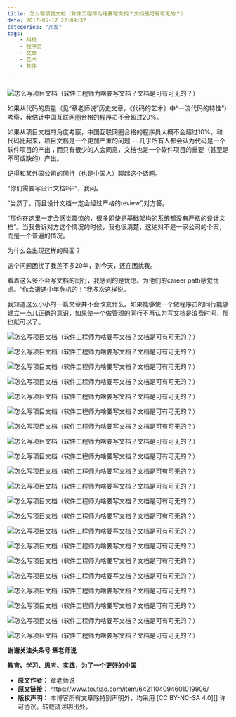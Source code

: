 ```yaml
---
title: 怎么写项目文档（软件工程师为啥要写文档？文档是可有可无的？）
date: 2017-05-17 22:09:37
categories: "开发"
tags:
	- 科技
	- 程序员
	- 文章
	- 艺术
	- 软件

---
```


![怎么写项目文档（软件工程师为啥要写文档？文档是可有可无的？）][6NYE-NVIB-YZV3.jpg]

如果从代码的质量（见“章老师说”历史文章，《代码的艺术》中“一流代码的特性”）考察，我估计中国互联网圈合格的程序员不会超过20%。

如果从项目文档的角度考察，中国互联网圈合格的程序员大概不会超过10%。和代码比起来，项目文档是一个更加严重的问题 -- 几乎所有人都会认为代码是一个软件项目的产出；而只有很少的人会同意，文档也是一个软件项目的重要（甚至是不可或缺的）产出。

记得和某外国公司的同行（也是中国人）聊起这个话题。

“你们需要写设计文档吗?”，我问。

“当然了，而且设计文档一定会经过严格的review”,对方答。

“那你在这里一定会感觉震惊的，很多即使是基础架构的系统都没有严格的设计文档”。当我告诉对方这个情况的时候，我也很清楚，这绝对不是一家公司的个案，而是一个普遍的情况。

为什么会出现这样的局面？

这个问题困扰了我差不多20年，到今天，还在困扰我。

看着这么多不会写文档的同行，我感到的是忧虑。为他们的career path感觉忧虑。“你会遭遇中年危机的！”我多次这样说。

我知道这么小小的一篇文章并不会改变什么。如果能够使一个做程序员的同行能够建立一点儿正确的意识，如果使一个做管理的同行不再认为写文档是浪费时间，那也就可以了。

![怎么写项目文档（软件工程师为啥要写文档？文档是可有可无的？）][YZFU-QYAA-EFEN.jpg]

![怎么写项目文档（软件工程师为啥要写文档？文档是可有可无的？）][AZY2-ENQR-EARY.jpg]

![怎么写项目文档（软件工程师为啥要写文档？文档是可有可无的？）][UU67-FAMR-EB73.jpg]

![怎么写项目文档（软件工程师为啥要写文档？文档是可有可无的？）][BFRY-ZBQI-ABMY.jpg]

![怎么写项目文档（软件工程师为啥要写文档？文档是可有可无的？）][U7FJ-UJVN-MZUE.jpg]

![怎么写项目文档（软件工程师为啥要写文档？文档是可有可无的？）][EFI7-FBI3-EUJV.jpg]

![怎么写项目文档（软件工程师为啥要写文档？文档是可有可无的？）][IYJA-EQUY-NAUV.jpg]

![怎么写项目文档（软件工程师为啥要写文档？文档是可有可无的？）][RERJ-Z2QA-ZARV.jpg]

![怎么写项目文档（软件工程师为啥要写文档？文档是可有可无的？）][EMFJ-3MUI-QVRR.jpg]

![怎么写项目文档（软件工程师为啥要写文档？文档是可有可无的？）][MMEN-BV7N-J6FY.jpg]

![怎么写项目文档（软件工程师为啥要写文档？文档是可有可无的？）][JNFJ-II6F-EJ6V.jpg]

![怎么写项目文档（软件工程师为啥要写文档？文档是可有可无的？）][EFAJ-F3NE-M6BJ.jpg]

![怎么写项目文档（软件工程师为啥要写文档？文档是可有可无的？）][AAU2-UAZJ-URYV.jpg]

![怎么写项目文档（软件工程师为啥要写文档？文档是可有可无的？）][QIMV-7VZR-YZ6J.jpg]

![怎么写项目文档（软件工程师为啥要写文档？文档是可有可无的？）][NQIA-6VFR-NJVB.jpg]

![怎么写项目文档（软件工程师为啥要写文档？文档是可有可无的？）][ZMYY-ZBBB-NA6Z.jpg]

![怎么写项目文档（软件工程师为啥要写文档？文档是可有可无的？）][AJQY-EQRZ-NBBJ.jpg]

![怎么写项目文档（软件工程师为啥要写文档？文档是可有可无的？）][BNBR-IBUM-AJVE.jpg]

![怎么写项目文档（软件工程师为啥要写文档？文档是可有可无的？）][NEUQ-JIJJ-QREJ.jpg]

![怎么写项目文档（软件工程师为啥要写文档？文档是可有可无的？）][MMUQ-NIZZ-FYM2.jpg]

![怎么写项目文档（软件工程师为啥要写文档？文档是可有可无的？）][IJ6R-FERU-UYUR.jpg]

**谢谢关注头条号 章老师说**

**教育、学习、思考、实践，为了一个更好的中国**


[6NYE-NVIB-YZV3.jpg]: static/resources/crawler/6NYE-NVIB-YZV3.jpg
[YZFU-QYAA-EFEN.jpg]: static/resources/crawler/YZFU-QYAA-EFEN.jpg
[AZY2-ENQR-EARY.jpg]: static/resources/crawler/AZY2-ENQR-EARY.jpg
[UU67-FAMR-EB73.jpg]: static/resources/crawler/UU67-FAMR-EB73.jpg
[BFRY-ZBQI-ABMY.jpg]: static/resources/crawler/BFRY-ZBQI-ABMY.jpg
[U7FJ-UJVN-MZUE.jpg]: static/resources/crawler/U7FJ-UJVN-MZUE.jpg
[EFI7-FBI3-EUJV.jpg]: static/resources/crawler/EFI7-FBI3-EUJV.jpg
[IYJA-EQUY-NAUV.jpg]: static/resources/crawler/IYJA-EQUY-NAUV.jpg
[RERJ-Z2QA-ZARV.jpg]: static/resources/crawler/RERJ-Z2QA-ZARV.jpg
[EMFJ-3MUI-QVRR.jpg]: static/resources/crawler/EMFJ-3MUI-QVRR.jpg
[MMEN-BV7N-J6FY.jpg]: static/resources/crawler/MMEN-BV7N-J6FY.jpg
[JNFJ-II6F-EJ6V.jpg]: static/resources/crawler/JNFJ-II6F-EJ6V.jpg
[EFAJ-F3NE-M6BJ.jpg]: static/resources/crawler/EFAJ-F3NE-M6BJ.jpg
[AAU2-UAZJ-URYV.jpg]: static/resources/crawler/AAU2-UAZJ-URYV.jpg
[QIMV-7VZR-YZ6J.jpg]: static/resources/crawler/QIMV-7VZR-YZ6J.jpg
[NQIA-6VFR-NJVB.jpg]: static/resources/crawler/NQIA-6VFR-NJVB.jpg
[ZMYY-ZBBB-NA6Z.jpg]: static/resources/crawler/ZMYY-ZBBB-NA6Z.jpg
[AJQY-EQRZ-NBBJ.jpg]: static/resources/crawler/AJQY-EQRZ-NBBJ.jpg
[BNBR-IBUM-AJVE.jpg]: static/resources/crawler/BNBR-IBUM-AJVE.jpg
[NEUQ-JIJJ-QREJ.jpg]: static/resources/crawler/NEUQ-JIJJ-QREJ.jpg
[MMUQ-NIZZ-FYM2.jpg]: static/resources/crawler/MMUQ-NIZZ-FYM2.jpg
[IJ6R-FERU-UYUR.jpg]: static/resources/crawler/IJ6R-FERU-UYUR.jpg
 *  **原文作者：** 章老师说
 *  **原文链接：** https://www.toutiao.com/item/6421104094601019906/
 *  **版权声明：** 本博客所有文章除特别声明外，均采用 [CC BY-NC-SA 4.0][] 许可协议。转载请注明出处。
